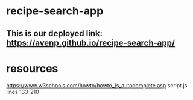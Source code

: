 # recipe-search-app

## This is our deployed link: https://avenp.github.io/recipe-search-app/








# resources
https://www.w3schools.com/howto/howto_js_autocomplete.asp script.js lines  133-210
